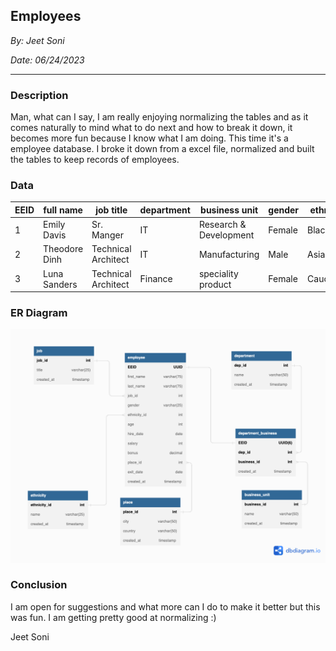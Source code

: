 ## Employees
*By: Jeet Soni*

*Date: 06/24/2023*
_______
### **Description**
Man, what can I say, I am really enjoying normalizing the tables and as it comes naturally to mind what to do next and how to break it down, it becomes more fun because I know what I am doing. This time it's a employee database. I broke it down from a excel file, normalized and built the tables to keep records of employees. 

### **Data**

| EEID | full name | job title | department | business unit | gender | ethnicity | age   | hire date  | salary | bonus | country | city | exit date |
|---|---|---|---|---|---|---|---|---|---|---|---|---|---|
| 1 | Emily Davis | Sr. Manger | IT  |Research & Development | Female |Black   | 55  | 4/8/2016 | 141,604  | 15%  | United States | Seattle | 10/16/2021 |
| 2 | Theodore Dinh  | Technical Architect  | IT | Manufacturing  | Male  |  Asian | 59 | 11/29/1997 | 99,975  | 0% | China | Chongqing | 
| 3 | Luna Sanders  | Technical Architect  | Finance |  speciality product | Female  |  Caucasian | 50 | 10/26/2014  | 163,099  | 20%  | United States | Chicago |

### **ER Diagram**

!["Employee-ERD"](employee-ERD.png)

### **Conclusion**

I am open for suggestions and what more can I do to make it better but this was fun. I am getting pretty good at normalizing :)

Jeet Soni












